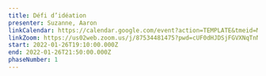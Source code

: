 ```yaml
---
title: Défi d’idéation
presenter: Suzanne, Aaron
linkCalendar: https://calendar.google.com/event?action=TEMPLATE&tmeid=MmcxcGlsb2E2anNycjBjMTJuZzBtaTNiMzUgbGVzeWFAZW52aXNpb25tYW5hZ2VtZW50LmNvbQ&tmsrc=lesya%40envisionmanagement.com
linkZoom: https://us02web.zoom.us/j/87534481475?pwd=cUF0dHJDSjFGVXNqTnNiNm9HSC9NUT09
start: 2022-01-26T19:10:00.000Z
end: 2022-01-26T21:50:00.000Z
phaseNumber: 1
---
```


